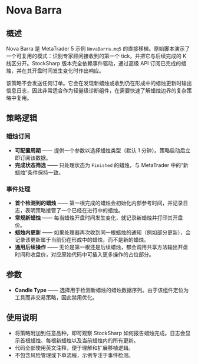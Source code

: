 # Nova Barra

## 概述
Nova Barra 是 MetaTrader 5 示例 `NovaBarra.mq5` 的直接移植。原始脚本演示了一个可复用的模式：识别专家顾问接收到的第一个 tick，并把它与后续完成的 K 线区分开。StockSharp 版本完全依赖事件驱动，通过高级 API 订阅已完成的蜡烛，并在其开盘时间发生变化时作出响应。

该策略不会发送任何订单。它会在发现新蜡烛或收到仍在形成中的蜡烛更新时输出信息日志，因此非常适合作为轻量级诊断组件，在需要快速了解蜡烛边界的复杂策略中复用。

## 策略逻辑
### 蜡烛订阅
* **可配置周期** —— 提供一个参数以选择蜡烛类型（默认 1 分钟）。策略启动后立即订阅该数据。
* **完成状态筛选** —— 只处理状态为 `Finished` 的蜡烛，与 MetaTrader 中的“新蜡烛”条件保持一致。

### 事件处理
* **首个检测到的蜡烛** —— 第一根完成的蜡烛会初始化内部参考时间，并记录日志，表明策略接管了一个已经在进行中的蜡烛。
* **常规新蜡烛** —— 每当蜡烛开盘时间发生变化，就记录新蜡烛并打印其开盘价。
* **蜡烛内更新** —— 如果处理器再次收到同一根蜡烛的通知（例如部分更新），会记录该更新属于当前仍在形成中的蜡烛，而不是新的蜡烛。
* **通用后续操作** —— 无论是第一根还是后续蜡烛，都会调用共享方法输出开盘时间和收盘价，对应原始代码中可插入更多操作的占位部分。

## 参数
* **Candle Type** —— 选择用于检测新蜡烛的蜡烛数据序列。由于该组件定位为工具而非交易策略，因此禁用优化。

## 使用说明
* 将策略附加到任意品种，即可观察 StockSharp 如何报告蜡烛完成。日志会显示首根蜡烛、每根新蜡烛以及当前蜡烛内的所有更新。
* 代码全部使用英文注释，便于理解和扩展移植逻辑。
* 不包含风险管理或下单流程，示例专注于事件检测。
